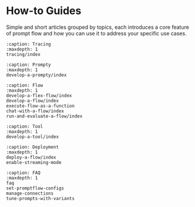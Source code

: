 # How-to Guides

Simple and short articles grouped by topics, each introduces a core feature of prompt flow and how you can use it to address your specific use cases.

```{toctree}
:caption: Tracing
:maxdepth: 1
tracing/index
```

```{toctree}
:caption: Prompty
:maxdepth: 1
develop-a-prompty/index
```

```{toctree}
:caption: Flow
:maxdepth: 1
develop-a-flex-flow/index
develop-a-flow/index
execute-flow-as-a-function
chat-with-a-flow/index
run-and-evaluate-a-flow/index
```

```{toctree}
:caption: Tool
:maxdepth: 1
develop-a-tool/index
```

```{toctree}
:caption: Deployment
:maxdepth: 1
deploy-a-flow/index
enable-streaming-mode
```

```{toctree}
:caption: FAQ
:maxdepth: 1
faq
set-promptflow-configs
manage-connections
tune-prompts-with-variants
```
